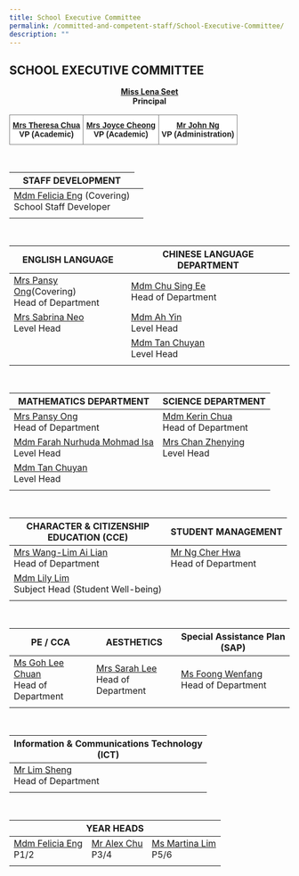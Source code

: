 ```yaml
---
title: School Executive Committee
permalink: /committed-and-competent-staff/School-Executive-Committee/
description: ""
---
```

## SCHOOL EXECUTIVE COMMITTEE

**<center><a href="mailto:holyinnocentspri@moe.edu.sg">Miss Lena Seet</a><br>Principal</center>**

<style type="text/css">
.tg  {border-collapse:collapse;border-spacing:0;}
.tg td{border-color:black;border-style:solid;border-width:1px;font-family:Arial, sans-serif;font-size:14px;
  overflow:hidden;padding:10px 5px;word-break:normal;}
.tg th{border-color:black;border-style:solid;border-width:1px;font-family:Arial, sans-serif;font-size:14px;
  font-weight:normal;overflow:hidden;padding:10px 5px;word-break:normal;}
.tg .tg-yfep{background-color:#FFF;border-color:inherit;font-weight:bold;text-align:center;vertical-align:top}
</style>
<table class="tg">
<thead>
  <tr>
    <td class="tg-yfep"><a href="mailto:holyinnocentspri@moe.edu.sg">Mrs Theresa Chua</a><br><span style="background-color:#FFF">VP (Academic)</span></td>
    <td class="tg-yfep"><a href="mailto:holyinnocentspri@moe.edu.sg">Mrs Joyce Cheong</a><br><span style="background-color:#FFF">VP (Academic)</span></td>
    <td class="tg-yfep"><a href="mailto:holyinnocentspri@moe.edu.sg">Mr John Ng</a><br>           VP (Administration) <span style="color:#000">   </span>    </td>
  </tr>
</thead>
</table>

<br>

<table>
<thead>
  <tr>
    <th>STAFF DEVELOPMENT</th>
  </tr>
</thead>
<tbody>
  <tr>
    <td><a href="mailto:eng_li_yun_felicia@moe.edu.sg">Mdm Felicia Eng</a> (Covering)<br>School Staff Developer<br></td>
  </tr>
 <td></td>
    <td></td>
  </tr>
</tbody>
</table>

<br>

<table>
<thead>
  <tr>
    <th>ENGLISH LANGUAGE</th>
    <th>CHINESE LANGUAGE DEPARTMENT</th>
  </tr>
</thead>
<tbody>
  <tr>
    <td><a href="mailto:neo_kim_sian_pansy@moe.edu.sg">Mrs Pansy Ong</a>(Covering)<br>Head of Department</td>
    <td><a href="mailto:chu_sing_ee@moe.edu.sg">Mdm Chu Sing Ee</a><br>Head of Department </td>
  </tr>
  <tr>
    <td><a href="mailto:koh_rui_en_sabrina@moe.edu.sg">Mrs Sabrina Neo</a> <br>Level Head</td>
    <td><a href="mailto:ma_ah_yin@moe.edu.sg">Mdm Ah Yin </a><br>Level Head </td><tr>
    <td></td>
	<td><a href="mailto:tan_chuyan@moe.edu.sg">Mdm Tan Chuyan</a><br>Level Head<br></td>
  </tr>
 <td></td>
    <td></td>
  </tr>
</tbody>
</table>

<br>

<table>
<thead>
  <tr>
    <th>MATHEMATICS DEPARTMENT</th>
    <th>SCIENCE DEPARTMENT</th>
  </tr>
</thead>
<tbody>
  <tr>
    <td><a href="mailto:neo_kim_sian_pansy@moe.edu.sg">Mrs Pansy Ong</a><br>Head of Department<br></td>
    <td><a href="mailto:chua_sze_yi@moe.edu.sg">Mdm Kerin Chua</a><br>Head of Department</td>
  </tr>
  <tr>
    <td><a href="mailto:farah_nurhuda_mohmad_isa@moe.edu.sg">Mdm Farah Nurhuda Mohmad Isa </a><br>Level Head<br></td>
    <td><a href="mailto:chua_sze_yi@moe.edu.sg">Mrs Chan Zhenying</a><br>Level Head<br></td>
  </tr>
  <tr>
    <td><a href="mailto:tan_chuyan@moe.edu.sg">Mdm Tan Chuyan</a><br>Level Head<br></td>
  </tr>
 <td></td>
    <td></td>
  </tr>
</tbody>
</table>

<br>

<table>
<thead>
  <tr>
    <th>CHARACTER &amp; CITIZENSHIP<br>EDUCATION (CCE)</th>
    <th>STUDENT MANAGEMENT</th>
  </tr>
</thead>
<tbody>
  <tr>
    <td><a href="mailto:wang-lim_ai_lian@moe.edu.sg">Mrs Wang-Lim Ai Lian</a><br>Head of Department</td>
    <td><a href="mailto:ng_cher_hwa@moe.edu.sg">Mr Ng Cher Hwa</a><br>Head of Department</td>
  </tr>
  <tr>
    <td><a href="mailto:lim_lily_a@moe.edu.sg">Mdm Lily Lim</a><br>Subject Head (Student Well-being)<br></td>
  </tr>
 <td></td>
    <td></td>
  </tr>
</tbody>
</table>

<br>

<table>
<thead>
  <tr>
    <th>PE / CCA</th>
    <th>AESTHETICS</th>
    <th>Special Assistance Plan (SAP)</th>
  </tr>
</thead>
<tbody>
  <tr>
    <td><a href="mailto:goh_lee_chuan@moe.edu.sg">Ms Goh Lee Chuan</a><br>Head of Department</td>
    <td><a href="mailto:sarah_koh_hui_khoon@moe.edu.sg">Mrs Sarah Lee</a><br>Head of Department</td>
    <td><a href="mailto:foong_wenfang@moe.edu.sg">Ms Foong Wenfan</a>g<br>Head of Department<br></td>
  </tr>
 <td></td>
    <td></td>
  </tr>
</tbody>
</table>

<br>

<table>
<thead>
  <tr>
    <th>Information &amp; Communications Technology<br>(ICT)</th>
  </tr>
</thead>
<tbody>
  <tr>
    <td>                       <a href="mailto:lim_sheng@moe.edu.sg">M</a><a href="mailto:lim_sheng@moe.edu.sg">r Lim Sheng</a><br>Head of Department</td>
  </tr><td></td>
</tbody>
</table>

<br>

<table>
<thead>
  <tr>
    <th colspan="3">YEAR HEADS</th>
  </tr>
</thead>
<tbody>
  <tr>
    <td><a href="mailto:eng_li_yun_felicia@moe.edu.sg">Mdm Felicia Eng</a><br>P1/2</td>
    <td><a href="mailto:chu_yunfeng_alex@moe.edu.sg">Mr Alex Chu</a><br>P3/4</td>
    <td><a href="mailto:lim_soo_ngee_martina@moe.edu.sg">Ms Martina Lim</a><br>P5/6</td>
  </tr> <td></td>
</tbody>
</table>